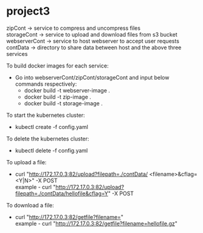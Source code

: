 # project3

zipCont -> service to compress and uncompress files <br/>
storageCont -> service to upload and download files from s3 bucket <br/>
webserverCont -> service to host webserver to accept user requests <br/>
contData -> directory to share data between host and the above three services <br/>

To build docker images for each service:
- Go into webserverCont/zipCont/storageCont and input below commands respectively:
	- docker build -t webserver-image .
	- docker build -t zip-image .
	- docker build -t storage-image .

To start the kubernetes cluster:
- kubectl create -f config.yaml

To delete the kubernetes cluster:
-  kubectl delete -f config.yaml

To upload a file:
- curl "http://172.17.0.3:82/upload?filepath=./contData/ \<filename\>&cflag=\<Y|N\>" -X POST <br/>
example - curl "http://172.17.0.3:82/upload?filepath=./contData/hellofile&cflag=Y" -X POST <br/>

To download a file:
- curl "http://172.17.0.3:82/getfile?filename=<filename>" <br/>
example - curl "http://172.17.0.3:82/getfile?filename=hellofile.gz" <br/>
